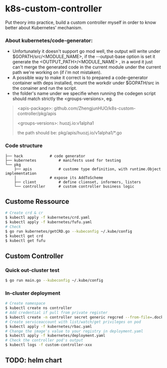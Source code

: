 # k8s-custom-controller
Put theory into practice, build a custom controller myself in order to know better about Kubernetes' mechanism.

### About kubernetes/code-generator:
- Unfortunately it doesn't support go mod well, the output will write under $GOPATH/src/<MODULE_NAME>, if the --output-base option is set it generate the <OUTPUT_PATH>/<MODULE_NAME> , in a word it just can't merge the generated code in the current module under the current path we're working on (if i'm not mistaken).
- A possible way to make it correct is to prepared a code-generator container with deps installed, mount the workdir under $GOPATH/src in the conainer and run the script.
- the folder's name under <apis-package> we specifie when running the codegen script should match strictly the \<groups-versions\>, eg.
> \<apis-package\>:     github.com/ZhengjunHUO/k8s-custom-controller/pkg/apis
>
> \<groups-versions\>:  huozj.io:v1alpha1
>
> the path should be: pkg/apis/huozj.io/v1alpha1/*.go

### Code structure
```
├── hack			# code generator
├── kubernetes			# manifests used for testing
└── pkg
    ├── apis			# custome type definition, with runtime.Object implementation
    │				# expose its AddToScheme
    ├── client			# define clienset, informers, listers
    └── controller		# custom controller business logic
```
    
## Custome Ressource
```bash
# Create crd & cr
$ kubectl apply -f kubernetes/crd.yaml
$ kubectl apply -f kubernetes/fufu.yaml
# Check
$ go run kubernetes/getCRD.go --kubeconfig ~/.kube/config
$ kubectl get crd
$ kubectl get fufu
```

## Custom Controller
### Quick out-cluster test
```bash
$ go run main.go --kubeconfig ~/.kube/config
```

### In-cluster deployment
```bash
# Create namespace
$ kubectl create ns controller
# Add credential if pull from private register
$ kubectl create -n controller secret generic regcred --from-file=.dockerconfigjson=<PATH/TO/.docker/config> --type=kubernetes.io/dockerconfigjson
# Create serviceaccount with list/watch/get privileges on pod
$ kubectl apply -f kubernetes/rbac.yaml
# Change the image's value to your registry in deployment.yaml
$ kubectl apply -f kubernetes/deployment.yaml
# Check the controller pod's output
$ kubectl logs -f custom-controller-xxx
```

## TODO: helm chart
